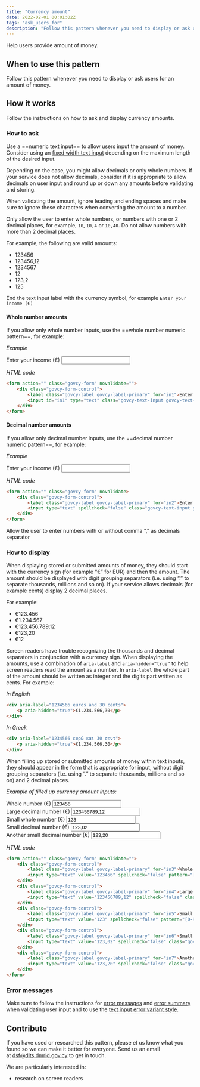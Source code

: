 ```yaml
---
title: "Currency amount"
date: 2022-02-01 00:01:02Z
tags: "ask_users_for"
description: "Follow this pattern whenever you need to display or ask users for an amount of money."
---
```

Help users provide amount of money. 

## When to use this pattern
Follow this pattern whenever you need to display or ask users for an amount of money.

## How it works
Follow the instructions on how to ask and display currency amounts.

### How to ask
Use a ==numeric text input== to allow users input the amount of money. Consider using an [fixed width text input](../../components/text_input/#fixed-width-text-inputs) depending on the maximum length of the desired input.  

Depending on the case, you might allow decimals or only whole numbers. If your service does not allow decimals, consider if it is appropriate to allow decimals on user input and round up or down any amounts before validating and storing.

When validating the amount, ignore leading and ending spaces and make sure to ignore these characters when converting the amount to a number.

Only allow the user to enter whole numbers, or numbers with one or 2 decimal places, for example, `10`, `10,4` or `10,40`. Do not allow numbers with more than 2 decimal places.

For example, the following are valid amounts:
- 123456
- 123456,12
- 1234567
- 12
- 123,2
- 125

End the text input label with the currency symbol, for example `Enter your income (€)` 

#### Whole number amounts
If you allow only whole number inputs, use the ==whole number numeric pattern==, for example:

*Example*
<div class="govcy-container govcy-p-4 govcy-br-1 govcy-br-standard govcy-mb-4">
<div class="govcy-form">
    <div class="govcy-form-control">
        <label class="govcy-label govcy-label-primary" for="in1">Enter your income (€)</label>
        <input id="in1" type="text" class="govcy-text-input govcy-text-input-char_20" spellcheck="false" pattern="[0-9]*" inputmode="numeric" >
    </div>
</div>
</div>

*HTML code*
```html
<form action="" class="govcy-form" novalidate="">
    <div class="govcy-form-control">
        <label class="govcy-label govcy-label-primary" for="in1">Enter your income (€)</label>
        <input id="in1" type="text" class="govcy-text-input govcy-text-input-char_20" spellcheck="false" pattern="[0-9]*" inputmode="numeric" >
    </div>
</form>
```
#### Decimal number amounts
If you allow only decimal number inputs, use the ==decimal number numeric pattern==, for example:

*Example*
<div class="govcy-container govcy-p-4 govcy-br-1 govcy-br-standard govcy-mb-4">
<div class="govcy-form"> 
    <div class="govcy-form-control"> 
        <label class="govcy-label govcy-label-primary" for="in2">Enter your income (€)</label>  
        <input type="text" spellcheck="false" class="govcy-text-input govcy-text-input-char_20" id="in2">  
    </div> 
</div> 
</div>

*HTML code*
```html
<form action="" class="govcy-form" novalidate> 
    <div class="govcy-form-control"> 
        <label class="govcy-label govcy-label-primary" for="in2">Enter your income (€)</label>  
        <input type="text" spellcheck="false" class="govcy-text-input govcy-text-input-char_20" id="in2">  
    </div> 
</form> 
```

Allow the user to enter numbers with or without comma “,” as decimals separator

### How to display
When displaying stored or submitted amounts of money, they should start with the currency sign (for example “€” for EUR) and then the amount. The amount should be displayed with digit grouping separators (i.e. using “.” to separate thousands, millions and so on). If your service allows decimals (for example cents) display 2 decimal places.

For example:
- €123.456
- €1.234.567
- €123.456.789,12
- €123,20
- €12

Screen readers have trouble recognizing the thousands and decimal separators in conjunction with a currency sign. When displaying the amounts, use a combination of `aria-label` and `aria-hidden=”true”` to help screen readers read the amount as a number. In `aria-label` the whole part of the amount should be written as integer and the digits part written as cents. For example:

_In English_

```html
<div aria-label="1234566 euros and 30 cents">
	<p aria-hidden="true">€1.234.566,30</p>
</div> 
```

_In Greek_

```html
<div aria-label="1234566 ευρώ και 30 σεντ">
	<p aria-hidden="true">€1.234.566,30</p>
</div> 
```

When filling up stored or submitted amounts of money within text inputs, they should appear in the form that is appropriate for input, without digit grouping separators (i.e. using “.” to separate thousands, millions and so on) and 2 decimal places.

_Example of filled up currency amount inputs:_
<div class="govcy-container govcy-p-4 govcy-br-1 govcy-br-standard govcy-mb-4">
<div class="govcy-form"> 
    <div class="govcy-form-control"> 
        <label class="govcy-label govcy-label-primary" for="in3">Whole number (€)</label>  
        <input type="text" value="123456" spellcheck="false" pattern="[0-9]*" inputmode="numeric" class="govcy-text-input govcy-text-input-char_20" maxlength="20" id="in3">  
    </div> 
    <div class="govcy-form-control"> 
        <label class="govcy-label govcy-label-primary" for="in4">Large decimal number (€)</label>  
        <input type="text" value="123456789,12" spellcheck="false" class="govcy-text-input govcy-text-input-char_20" maxlength="20" id="in4">  
    </div> 
    <div class="govcy-form-control"> 
        <label class="govcy-label govcy-label-primary" for="in5">Small whole number (€)</label>  
        <input type="text" value="123" spellcheck="false" pattern="[0-9]*" inputmode="numeric" class="govcy-text-input govcy-text-input-char_20" maxlength="20" id="in5">  
    </div> 
    <div class="govcy-form-control"> 
        <label class="govcy-label govcy-label-primary" for="in6">Small decimal number (€)</label>  
        <input type="text" value="123,02" spellcheck="false" class="govcy-text-input govcy-text-input-char_20" maxlength="20" id="in6">  
    </div> 
    <div class="govcy-form-control"> 
        <label class="govcy-label govcy-label-primary" for="in7">Another small decimal number (€)</label>  
        <input type="text" value="123,20" spellcheck="false" class="govcy-text-input govcy-text-input-char_20" maxlength="20" id="in7">  
    </div> 
</div>
</div>

*HTML code*
```html
<form action="" class="govcy-form" novalidate=""> 
    <div class="govcy-form-control"> 
        <label class="govcy-label govcy-label-primary" for="in3">Whole number (€)</label>  
        <input type="text" value="123456" spellcheck="false" pattern="[0-9]*" inputmode="numeric" class="govcy-text-input govcy-text-input-char_20" maxlength="20" id="in3">  
    </div> 
    <div class="govcy-form-control"> 
        <label class="govcy-label govcy-label-primary" for="in4">Large decimal number (€)</label>  
        <input type="text" value="123456789,12" spellcheck="false" class="govcy-text-input govcy-text-input-char_20" maxlength="20" id="in4">  
    </div> 
    <div class="govcy-form-control"> 
        <label class="govcy-label govcy-label-primary" for="in5">Small whole number (€)</label>  
        <input type="text" value="123" spellcheck="false" pattern="[0-9]*" inputmode="numeric" class="govcy-text-input govcy-text-input-char_20" maxlength="20" id="in5">  
    </div> 
    <div class="govcy-form-control"> 
        <label class="govcy-label govcy-label-primary" for="in6">Small decimal number (€)</label>  
        <input type="text" value="123,02" spellcheck="false" class="govcy-text-input govcy-text-input-char_20" maxlength="20" id="in6">  
    </div> 
    <div class="govcy-form-control"> 
        <label class="govcy-label govcy-label-primary" for="in7">Another small decimal number (€)</label>  
        <input type="text" value="123,20" spellcheck="false" class="govcy-text-input govcy-text-input-char_20" maxlength="20" id="in7">  
    </div> 
</form>
```
### Error messages
Make sure to follow the instructions for [error messages](../../components/error_message) and [error summary](../../components/error_summary) when validating user input and to use the [text input error variant style](/components/text_input/#error-messages).

## Contribute
If you have used or researched this pattern, please et us know what you found so we can make it better for everyone. Send us an email at [dsf@dits.dmrid.gov.cy](mailto:dsf@dits.dmrid.gov.cy) to get in touch.

We are particularly interested in:
- research on screen readers